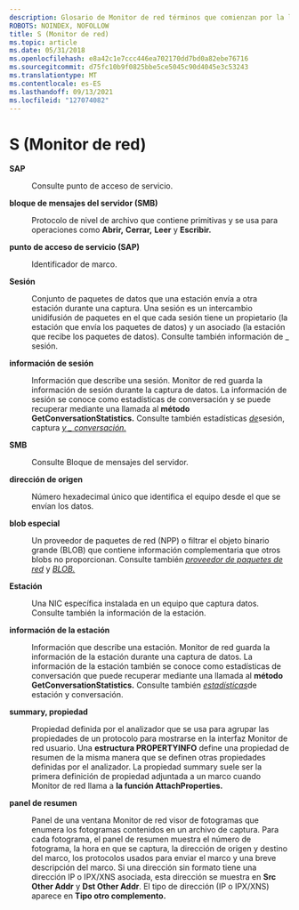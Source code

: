 ```yaml
---
description: Glosario de Monitor de red términos que comienzan por la letra S.
ROBOTS: NOINDEX, NOFOLLOW
title: S (Monitor de red)
ms.topic: article
ms.date: 05/31/2018
ms.openlocfilehash: e8a42c1e7ccc446ea702170dd7bd0a82ebe76716
ms.sourcegitcommit: d75fc10b9f0825bbe5ce5045c90d4045e3c53243
ms.translationtype: MT
ms.contentlocale: es-ES
ms.lasthandoff: 09/13/2021
ms.locfileid: "127074082"
---
```

# <a name="s-network-monitor"></a>S (Monitor de red)

<dl> <dt>

<span id="_netmon_sap_gly"></span><span id="_NETMON_SAP_GLY"></span>**SAP**
</dt> <dd>

Consulte punto de acceso de servicio.

</dd> <dt>

<span id="_netmon_server_message_block_gly"></span><span id="_NETMON_SERVER_MESSAGE_BLOCK_GLY"></span>**bloque de mensajes del servidor (SMB)**
</dt> <dd>

Protocolo de nivel de archivo que contiene primitivas y se usa para operaciones como **Abrir,** **Cerrar,** **Leer** y **Escribir.**

</dd> <dt>

<span id="_netmon_service_access_point_gly"></span><span id="_NETMON_SERVICE_ACCESS_POINT_GLY"></span>**punto de acceso de servicio (SAP)**
</dt> <dd>

Identificador de marco.

</dd> <dt>

<span id="_netmon_session_gly"></span><span id="_NETMON_SESSION_GLY"></span>**Sesión**
</dt> <dd>

Conjunto de paquetes de datos que una estación envía a otra estación durante una captura. Una sesión es un intercambio unidifusión de paquetes en el que cada sesión tiene un propietario (la estación que envía los paquetes de datos) y un asociado (la estación que recibe los paquetes de datos). Consulte también información de \_ sesión.

</dd> <dt>

<span id="_netmon_session_information_gly"></span><span id="_NETMON_SESSION_INFORMATION_GLY"></span>**información de sesión**
</dt> <dd>

Información que describe una sesión. Monitor de red guarda la información de sesión durante la captura de datos. La información de sesión se conoce como estadísticas de conversación y se puede recuperar mediante una llamada al **método GetConversationStatistics.** Consulte también estadísticas [*de*](c.md)sesión, captura [*y \_ conversación.*](c.md)

</dd> <dt>

<span id="_netmon_smb_gly"></span><span id="_NETMON_SMB_GLY"></span>**SMB**
</dt> <dd>

Consulte Bloque de mensajes del servidor.

</dd> <dt>

<span id="_netmon_source_address_gly"></span><span id="_NETMON_SOURCE_ADDRESS_GLY"></span>**dirección de origen**
</dt> <dd>

Número hexadecimal único que identifica el equipo desde el que se envían los datos.

</dd> <dt>

<span id="_netmon_special_blobs_gly"></span><span id="_NETMON_SPECIAL_BLOBS_GLY"></span>**blob especial**
</dt> <dd>

Un proveedor de paquetes de red (NPP) o filtrar el objeto binario grande (BLOB) que contiene información complementaria que otros blobs no proporcionan. Consulte también [*proveedor de paquetes de red*](n.md) y [*BLOB.*](b.md)

</dd> <dt>

<span id="_netmon_station_gly"></span><span id="_NETMON_STATION_GLY"></span>**Estación**
</dt> <dd>

Una NIC específica instalada en un equipo que captura datos. Consulte también la información de la estación.

</dd> <dt>

<span id="_netmon_station_information_gly"></span><span id="_NETMON_STATION_INFORMATION_GLY"></span>**información de la estación**
</dt> <dd>

Información que describe una estación. Monitor de red guarda la información de la estación durante una captura de datos. La información de la estación también se conoce como estadísticas de conversación que puede recuperar mediante una llamada al **método GetConversationStatistics.** Consulte también [*estadísticas*](c.md)de estación y conversación.

</dd> <dt>

<span id="_netmon_summary_property_gly"></span><span id="_NETMON_SUMMARY_PROPERTY_GLY"></span>**summary, propiedad**
</dt> <dd>

Propiedad definida por el analizador que se usa para agrupar las propiedades de un protocolo para mostrarse en la interfaz Monitor de red usuario. Una **estructura PROPERTYINFO** define una propiedad de resumen de la misma manera que se definen otras propiedades definidas por el analizador. La propiedad summary suele ser la primera definición de propiedad adjuntada a un marco cuando Monitor de red llama a **la función AttachProperties.**

</dd> <dt>

<span id="_netmon_summary_pane_gly"></span><span id="_NETMON_SUMMARY_PANE_GLY"></span>**panel de resumen**
</dt> <dd>

Panel de una ventana Monitor de red visor de fotogramas que enumera los fotogramas contenidos en un archivo de captura. Para cada fotograma, el panel de resumen muestra el número de fotograma, la hora en que se captura, la dirección de origen y destino del marco, los protocolos usados para enviar el marco y una breve descripción del marco. Si una dirección sin formato tiene una dirección IP o IPX/XNS asociada, esta dirección se muestra en **Src Other Addr** y **Dst Other Addr**. El tipo de dirección (IP o IPX/XNS) aparece en **Tipo otro complemento.**

</dd> </dl>

 

 



